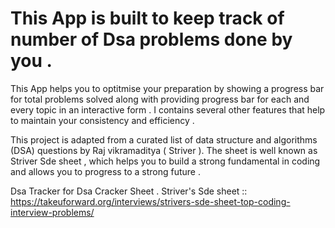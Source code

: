 # This App is built to keep track of number of Dsa problems done by you .
This App helps you to optitmise your preparation by  showing a progress bar for total problems solved along with providing progress bar for each and every topic in an interactive form . I contains several other features that help to maintain your consistency and efficiency .

This project is adapted from a curated list of data structure and algorithms (DSA) questions by Raj vikramaditya ( Striver ). The sheet is well known as Striver Sde sheet  , which helps you to build a strong fundamental  in coding and allows you to progress to a strong future  .

Dsa Tracker for Dsa Cracker Sheet .
Striver's  Sde sheet :: https://takeuforward.org/interviews/strivers-sde-sheet-top-coding-interview-problems/ 

